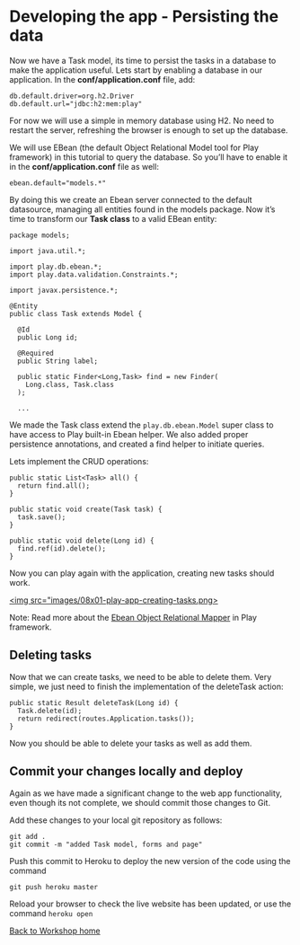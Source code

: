 <link href="index.css" rel="stylesheet" type="text/css">

# Developing the app - Persisting the data

  Now we have a Task model, its time to persist the tasks in a database to make the application useful. Lets start by enabling a database in our application. In the **conf/application.conf** file, add:

    db.default.driver=org.h2.Driver
    db.default.url="jdbc:h2:mem:play"

For now we will use a simple in memory database using H2. No need to restart the server, refreshing the browser is enough to set up the database.

We will use EBean (the default Object Relational Model tool for Play framework) in this tutorial to query the database. So you’ll have to enable it in the **conf/application.conf** file as well:

    ebean.default="models.*"

By doing this we create an Ebean server connected to the default datasource, managing all entities found in the models package. Now it’s time to transform our **Task class** to a valid EBean entity:

    package models;

    import java.util.*;

    import play.db.ebean.*;
    import play.data.validation.Constraints.*;

    import javax.persistence.*;

    @Entity
    public class Task extends Model {

      @Id
      public Long id;

      @Required
      public String label;

      public static Finder<Long,Task> find = new Finder(
        Long.class, Task.class
      );

      ...

  We made the Task class extend the `play.db.ebean.Model` super class to have access to Play built-in Ebean helper. We also added proper persistence annotations, and created a find helper to initiate queries.

  Lets implement the CRUD operations:

    public static List<Task> all() {
      return find.all();
    }

    public static void create(Task task) {
      task.save();
    }

    public static void delete(Long id) {
      find.ref(id).delete();
    }

  Now you can play again with the application, creating new tasks should work.


<a href="images/08x01-play-app-creating-tasks.png"><img src="images/08x01-play-app-creating-tasks.png></a>


  Note: Read more about the [Ebean Object Relational Mapper](http://www.playframework.com/documentation/2.1.0/JavaEbean) in Play framework.

## Deleting tasks

  Now that we can create tasks, we need to be able to delete them. Very simple, we just need to finish the implementation of the deleteTask action:

    public static Result deleteTask(Long id) {
      Task.delete(id);
      return redirect(routes.Application.tasks());
    }

  Now you should be able to delete your tasks as well as add them.


## Commit your changes locally and deploy

  Again as we have made a significant change to the web app functionality, even though its not complete, we should commit those changes to Git.
  
  Add these changes to your local git repository as follows:
  
    git add .
    git commit -m "added Task model, forms and page"

  Push this commit to Heroku to deploy the new version of the code using the command
  
    git push heroku master

  Reload your browser to check the live website has been updated, or use the command `heroku open` 


[Back to Workshop home](index.html)
